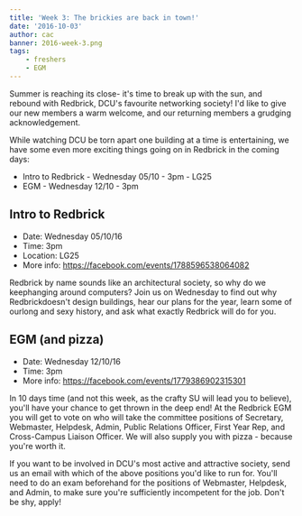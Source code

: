 ```yaml
---
title: 'Week 3: The brickies are back in town!'
date: '2016-10-03'
author: cac
banner: 2016-week-3.png
tags:
	- freshers
	- EGM
---
```


Summer is reaching its close- it's time to break up with the sun, and
rebound with Redbrick, DCU's favourite networking society! I'd like to
give our new members a warm welcome, and our returning members a grudging
acknowledgement.

While watching DCU be torn apart one building at a time is entertaining,
we have some even more exciting things going on in Redbrick in the coming
days:

 - Intro to Redbrick - Wednesday 05/10 - 3pm - LG25
 - EGM - Wednesday 12/10 - 3pm

 <!-- more -->
## Intro to Redbrick
 - Date: Wednesday 05/10/16
 - Time: 3pm
 - Location: LG25
 - More info: https://facebook.com/events/1788596538064082

Redbrick by name sounds like an architectural society, so why do we keephanging around computers? Join us on Wednesday to find out why Redbrickdoesn't design buildings, hear our plans for the year, learn some of ourlong and sexy history, and ask what exactly Redbrick will do for you.

## EGM (and pizza)
 - Date: Wednesday 12/10/16
 - Time: 3pm
 - More info: https://facebook.com/events/1779386902315301

In 10 days time (and not this week, as the crafty SU will lead you to
believe), you'll have your chance to get thrown in the deep end! At the
Redbrick EGM you will get to vote on who will take the committee positions
of Secretary, Webmaster, Helpdesk, Admin, Public Relations Officer, First
Year Rep, and Cross-Campus Liaison Officer. We will also supply you with
pizza - because you're worth it.

If you want to be involved in DCU's most active and attractive society,
send us an email with which of the above positions you'd like to run for.
You'll need to do an exam beforehand for the positions of Webmaster,
Helpdesk, and Admin, to make sure you're sufficiently incompetent for the
job. Don't be shy, apply!

